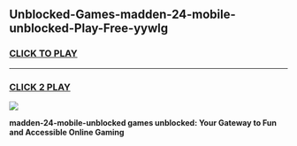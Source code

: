
## Unblocked-Games-madden-24-mobile-unblocked-Play-Free-yywlg
<h3>
<a href="https://premium76.site?title=madden-24-mobile-unblocked&ref=23A">CLICK TO PLAY</a></h3>
<hr>

<h3>
<a href="https://premium76.site?title=madden-24-mobile-unblocked&ref=23A">CLICK 2 PLAY</a>
  
</h3>

<a href="https://premium76.site?title=madden-24-mobile-unblocked&ref=23A"><img src="https://clearcache.store/games.png"></a>


**madden-24-mobile-unblocked games unblocked: Your Gateway to Fun and Accessible Online Gaming**

